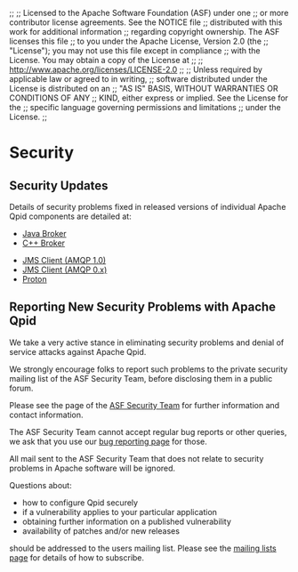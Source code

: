 ;;
;; Licensed to the Apache Software Foundation (ASF) under one
;; or more contributor license agreements.  See the NOTICE file
;; distributed with this work for additional information
;; regarding copyright ownership.  The ASF licenses this file
;; to you under the Apache License, Version 2.0 (the
;; "License"); you may not use this file except in compliance
;; with the License.  You may obtain a copy of the License at
;; 
;;   http://www.apache.org/licenses/LICENSE-2.0
;; 
;; Unless required by applicable law or agreed to in writing,
;; software distributed under the License is distributed on an
;; "AS IS" BASIS, WITHOUT WARRANTIES OR CONDITIONS OF ANY
;; KIND, either express or implied.  See the License for the
;; specific language governing permissions and limitations
;; under the License.
;;

# Security

<section markdown="1">

## Security Updates

Details of security problems fixed in released versions of individual Apache
Qpid components are detailed at:

<div class="flex" markdown="1">
<section markdown="1">

 - [Java Broker]({{site_url}}/components/java-broker/security.html)
 - [C++ Broker]({{site_url}}/components/cpp-broker/security.html)

</section>
<section markdown="1">

 - [JMS Client (AMQP 1.0)]({{site_url}}/components/jms/security.html)
 - [JMS Client (AMQP 0.x)]({{site_url}}/components/jms/security-0-x.html)
 - [Proton]({{site_url}}/proton/security.html)

</section>
</div>
 
</section>
<section markdown="1">

## Reporting New Security Problems with Apache Qpid

We take a very active stance in eliminating security problems and
denial of service attacks against Apache Qpid.

We strongly encourage folks to report such problems to the private
security mailing list of the ASF Security Team, before disclosing them
in a public forum.

Please see the page of the [ASF Security
Team](https://www.apache.org/security/) for further information and
contact information.

The ASF Security Team cannot accept regular bug reports or other
queries, we ask that you use our [bug reporting
page]({{site_url}}/issues.html) for those.

All mail sent to the ASF Security Team that does not relate to
security problems in Apache software will be ignored.

Questions about:

 - how to configure Qpid securely
 - if a vulnerability applies to your particular application
 - obtaining further information on a published vulnerability
 - availability of patches and/or new releases

should be addressed to the users mailing list. Please see the [mailing
lists page]({{site_url}}/discussion.html) for details of how to
subscribe.

</section>
